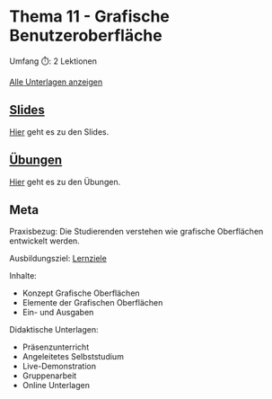 # Thema 11 - Grafische Benutzeroberfläche

Umfang ⏱️: 2 Lektionen

[Alle Unterlagen anzeigen](https://github.com/janikvonrotz/python.casa/tree/main/topic-11)

## [Slides](slides11.md)

[Hier](slides11.md) geht es zu den Slides.

## [Übungen](excercise11.md)

[Hier](excercise11.md) geht es zu den Übungen.

## Meta

Praxisbezug: Die Studierenden verstehen wie grafische Oberflächen entwickelt werden.

Ausbildungsziel: [Lernziele](slides11.md#Lernziele)

Inhalte:
* Konzept Grafische Oberflächen
* Elemente der Grafischen Oberflächen
* Ein- und Ausgaben

Didaktische Unterlagen:
* Präsenzunterricht
* Angeleitetes Selbststudium
* Live-Demonstration
* Gruppenarbeit
* Online Unterlagen
